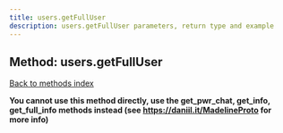 ```yaml
---
title: users.getFullUser
description: users.getFullUser parameters, return type and example
---
```

## Method: users.getFullUser  
[Back to methods index](index.md)


**You cannot use this method directly, use the get_pwr_chat, get_info, get_full_info methods instead (see https://daniil.it/MadelineProto for more info)**




